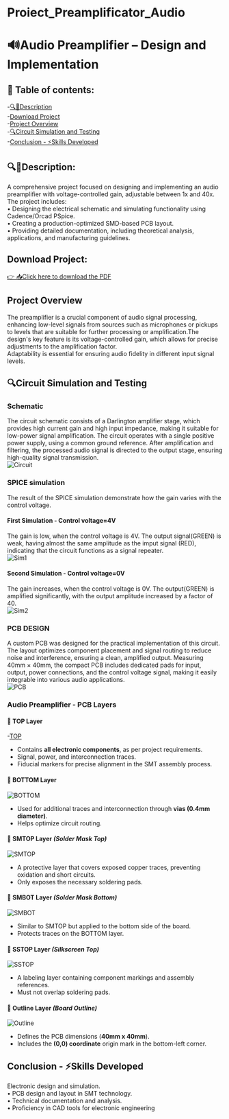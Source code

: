 # Proiect_Preamplificator_Audio

# 🔊Audio Preamplifier – Design and Implementation
## 📜 Table of contents:   
-[🔍📖Description](https://github.com/TeodoraEnache/Proiect_Preamplificator_Audio?tab=readme-ov-file#description)  
 -[Download Project](https://github.com/TeodoraEnache/Proiect_Preamplificator_Audio?tab=readme-ov-file#download-project)  
 -[Project Overview](https://github.com/TeodoraEnache/Proiect_Preamplificator_Audio?tab=readme-ov-file#project-overview)  
 -[🔍Circuit Simulation and Testing](https://github.com/TeodoraEnache/Proiect_Preamplificator_Audio?tab=readme-ov-file#circuit-simulation-and-testing)  
 -[Conclusion - ⚡Skills Developed](https://github.com/TeodoraEnache/Proiect_Preamplificator_Audio?tab=readme-ov-file#conclusion---skills-developed)

## 🔍📖Description: 

 A comprehensive project focused on designing and implementing an audio preamplifier with voltage-controlled gain, adjustable between 1x and 40x. The project includes:  
 • Designing the electrical schematic and simulating functionality using Cadence/Orcad PSpice.  
 • Creating a production-optimized SMD-based PCB layout.  
 • Providing detailed documentation, including theoretical analysis, applications, and manufacturing guidelines.

## Download Project:
[👉 📥Click here to download the PDF](https://github.com/TeodoraEnache/Proiect_Preamplificator_Audio/blob/main/Enache_Teodora_Preamplificator%20Audio.pdf)

## Project Overview

 The preamplifier is a crucial component of audio signal processing, enhancing low-level signals from sources such as microphones or pickups to levels that are suitable for further processing or amplification.The design's key feature is its voltage-controlled gain, which allows for precise adjustments to the amplification factor.  
 Adaptability is essential for ensuring audio fidelity in different input signal levels.

 
 ## 🔍Circuit Simulation and Testing

 ### Schematic
 
 The circuit schematic consists of a Darlington amplifier stage, which provides high current gain and high input impedance, making it suitable for low-power signal amplification. The circuit operates with a single positive power supply, using a common ground reference. After amplification and filtering, the processed audio signal is directed to the output stage, ensuring high-quality signal transmission.
 <br/>
![Circuit](https://github.com/TeodoraEnache/Proiect_Preamplificator_Audio/blob/main/schema_electrica.jpg)
 <br/>  

 ### SPICE simulation 

 The result of the SPICE simulation demonstrate how the gain varies with the control voltage.

 #### First Simulation - Control voltage=4V
 The gain is low, when the control voltage is 4V. The output signal(GREEN) is weak, having almost the same amplitude as the imput signal (RED), indicating that the circuit functions as a signal repeater.
 <br/>
![Sim1](https://github.com/TeodoraEnache/Proiect_Preamplificator_Audio/blob/main/VDC%3D4V.jpg)
<br/>

#### Second Simulation - Control voltage=0V
The gain increases, when the control voltage is 0V. The output(GREEN) is amplified significantly, with the output amplitude increased by a factor of 40.
<br/>
![Sim2](https://github.com/TeodoraEnache/Proiect_Preamplificator_Audio/blob/main/VDC%3D0V.jpg)
<br/>

 ### PCB DESIGN
 A custom PCB was designed for the practical implementation of this circuit. The layout optimizes component placement and signal routing to reduce noise and interference, ensuring a clean, amplified output. Measuring 40mm × 40mm, the compact PCB includes dedicated pads for input, output, power connections, and the control voltage signal, making it easily integrable into various audio applications.
 <br/>
![PCB](https://github.com/TeodoraEnache/Proiect_Preamplificator_Audio/blob/main/layout.jpg)
<br/>

### Audio Preamplifier - PCB Layers
#### 🔷 **TOP Layer** 
-[TOP](https://github.com/TeodoraEnache/Proiect_Preamplificator_Audio/blob/main/Images/TOP.png)
- Contains **all electronic components**, as per project requirements.
- Signal, power, and interconnection traces.
- Fiducial markers for precise alignment in the SMT assembly process.
#### 🔷 **BOTTOM Layer**
![BOTTOM](https://github.com/TeodoraEnache/Proiect_Preamplificator_Audio/blob/main/Images/BOTTOM.png)
- Used for additional traces and interconnection through **vias (0.4mm diameter)**.
- Helps optimize circuit routing.
#### 🔷 **SMTOP Layer** *(Solder Mask Top)*
![SMTOP](https://github.com/TeodoraEnache/Proiect_Preamplificator_Audio/blob/main/Images/SMTOP.png)
- A protective layer that covers exposed copper traces, preventing oxidation and short circuits.
- Only exposes the necessary soldering pads.

#### 🔷 **SMBOT Layer** *(Solder Mask Bottom)*
![SMBOT](https://github.com/TeodoraEnache/Proiect_Preamplificator_Audio/blob/main/Images/SMBOT.png)
- Similar to SMTOP but applied to the bottom side of the board.
- Protects traces on the BOTTOM layer.

#### 🔷 **SSTOP Layer** *(Silkscreen Top)*
![SSTOP](https://github.com/TeodoraEnache/Proiect_Preamplificator_Audio/blob/main/Images/SSTOP.png)
- A labeling layer containing component markings and assembly references.
- Must not overlap soldering pads.

#### 🔷 **Outline Layer** *(Board Outline)*
![Outline](https://github.com/TeodoraEnache/Proiect_Preamplificator_Audio/blob/main/Images/Outline.png)
- Defines the PCB dimensions (**40mm x 40mm**).
- Includes the **(0,0) coordinate** origin mark in the bottom-left corner.


## Conclusion - ⚡Skills Developed

Electronic design and simulation.  
• PCB design and layout in SMT technology.  
• Technical documentation and analysis.  
• Proficiency in CAD tools for electronic engineering

